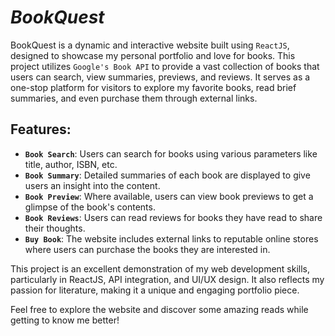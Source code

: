 # *BookQuest*
BookQuest is a dynamic and interactive website built using `ReactJS`, designed to showcase my personal portfolio and love for books. This project utilizes `Google's Book API` to provide a vast collection of books that users can search, view summaries, previews, and reviews. It serves as a one-stop platform for visitors to explore my favorite books, read brief summaries, and even purchase them through external links.

## Features:

- **`Book Search`**: Users can search for books using various parameters like title, author, ISBN, etc.
- **`Book Summary`**: Detailed summaries of each book are displayed to give users an insight into the content.
- **`Book Preview`**: Where available, users can view book previews to get a glimpse of the book's contents.
- **`Book Reviews`**: Users can read reviews for books they have read to share their thoughts.
- **`Buy Book`**: The website includes external links to reputable online stores where users can purchase the books they are interested in.

This project is an excellent demonstration of my web development skills, particularly in ReactJS, API integration, and UI/UX design. It also reflects my passion for literature, making it a unique and engaging portfolio piece.

Feel free to explore the website and discover some amazing reads while getting to know me better!
